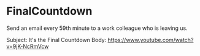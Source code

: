 FinalCountdown
==============

Send an email every 59th minute to a work colleague who is leaving us.

Subject: It's the Final Countdown
Body: https://www.youtube.com/watch?v=9jK-NcRmVcw

